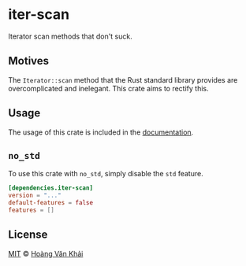 # iter-scan

Iterator scan methods that don't suck.

## Motives

The `Iterator::scan` method that the Rust standard library provides are overcomplicated and inelegant. This crate aims to rectify this.

## Usage

The usage of this crate is included in the [documentation](https://docs.rs/iter-scan/latest/iter_scan/trait.IterScan.html).

## `no_std`

To use this crate with `no_std`, simply disable the `std` feature.

```toml
[dependencies.iter-scan]
version = "..."
default-features = false
features = []
```

## License

[MIT](https://github.com/KSXGitHub/iter-scan/blob/master/LICENSE.md) © [Hoàng Văn Khải](https://ksxgithub.github.io/)
